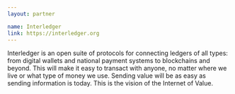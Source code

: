 ```yaml
---
layout: partner

name: Interledger
link: https://interledger.org
---
```


Interledger is an open suite of protocols for connecting ledgers of all types: from digital wallets and national payment systems to blockchains and beyond. This will make it easy to transact with anyone, no matter where we live or what type of money we use. Sending value will be as easy as sending information is today. This is the vision of the Internet of Value.
